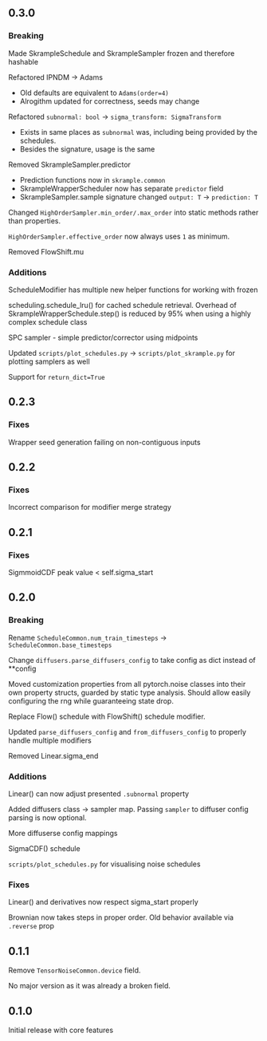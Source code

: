 ## 0.3.0
### Breaking
Made SkrampleSchedule and SkrampleSampler frozen and therefore hashable

Refactored IPNDM -> Adams
  - Old defaults are equivalent to `Adams(order=4)`
  - Alrogithm updated for correctness, seeds may change

Refactored `subnormal: bool` -> `sigma_transform: SigmaTransform`
  - Exists in same places as `subnormal` was, including being provided by the schedules.
  - Besides the signature, usage is the same

Removed SkrampleSampler.predictor
  - Prediction functions now in `skrample.common`
  - SkrampleWrapperScheduler now has separate `predictor` field
  - SkrampleSampler.sample signature changed `output: T` -> `prediction: T`

Changed `HighOrderSampler.min_order/.max_order` into static methods rather than properties.

`HighOrderSampler.effective_order` now always uses `1` as minimum.

Removed FlowShift.mu

### Additions
ScheduleModifier has multiple new helper functions for working with frozen

scheduling.schedule_lru() for cached schedule retrieval.
Overhead of SkrampleWrapperSchedule.step() is reduced by 95% when using a highly complex schedule class

SPC sampler - simple predictor/corrector using midpoints

Updated `scripts/plot_schedules.py` -> `scripts/plot_skrample.py` for plotting samplers as well

Support for `return_dict=True`

## 0.2.3
### Fixes
Wrapper seed generation failing on non-contiguous inputs

## 0.2.2
### Fixes
Incorrect comparison for modifier merge strategy

## 0.2.1
### Fixes
SigmmoidCDF peak value < self.sigma_start

## 0.2.0
### Breaking
Rename `ScheduleCommon.num_train_timesteps` -> `ScheduleCommon.base_timesteps`

Change `diffusers.parse_diffusers_config` to take config as dict instead of **config

Moved customization properties from all pytorch.noise classes into their own property structs,
guarded by static type analysis. Should allow easily configuring the rng while guaranteeing state drop.

Replace Flow() schedule with FlowShift() schedule modifier.

Updated `parse_diffusers_config` and `from_diffusers_config` to properly handle multiple modifiers

Removed Linear.sigma_end

### Additions
Linear() can now adjust presented `.subnormal` property

Added diffusers class -> sampler map. Passing `sampler` to diffuser config parsing is now optional.

More diffuserse config mappings

SigmaCDF() schedule

`scripts/plot_schedules.py` for visualising noise schedules

### Fixes
Linear() and derivatives now respect sigma_start properly

Brownian now takes steps in proper order. Old behavior available via `.reverse` prop

## 0.1.1
Remove `TensorNoiseCommon.device` field.

No major version as it was already a broken field.

## 0.1.0
Initial release with core features

